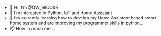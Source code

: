 - 👋 Hi, I’m @QW_ellCODe
- 👀 I’m interested in Python, IoT and Home Assistant
- 🌱 I’m currently learning how to develop my Home Assistant based smart home system and are improving my programmer skills in python...
- 📫 How to reach me ...

<!---
QWellCOD/QWellCOD is a ✨ special ✨ repository because its `README.md` (this file) appears on your GitHub profile.
You can click the Preview link to take a look at your changes.
--->
